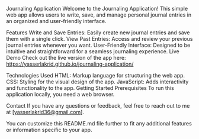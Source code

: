 Journaling Application
Welcome to the Journaling Application! This simple web app allows users to write, save, and manage personal journal entries in an organized and user-friendly interface.

Features
Write and Save Entries: Easily create new journal entries and save them with a single click.
View Past Entries: Access and review your previous journal entries whenever you want.
User-Friendly Interface: Designed to be intuitive and straightforward for a seamless journaling experience.
Live Demo
Check out the live version of the app here: https://yasserlakrid.github.io/journaling-application/

Technologies Used
HTML: Markup language for structuring the web app.
CSS: Styling for the visual design of the app.
JavaScript: Adds interactivity and functionality to the app.
Getting Started
Prerequisites
To run this application locally, you need a web browser.

Contact
If you have any questions or feedback, feel free to reach out to me at [yasserlakrid36@gmail.com].

You can customize this README.md file further to fit any additional features or information specific to your app.






